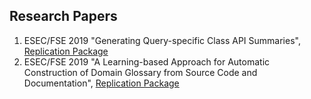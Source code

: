## Research Papers
1. ESEC/FSE 2019 "Generating Query-specific Class API Summaries", [Replication Package](https://fudanselab.github.io/Research-ESEC-FSE2019-APIKGSummary/)
2. ESEC/FSE 2019 "A Learning-based Approach for Automatic Construction of Domain Glossary from Source Code and Documentation", [Replication Package](https://fudanselab.github.io/Research-ESEC-FSE2019-DomainGlossary/)
